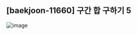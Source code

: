 ## [baekjoon-11660] 구간 합 구하기 5

![image](https://user-images.githubusercontent.com/22045163/90875246-d474f880-e3db-11ea-91bb-25015a1b23fb.png)
